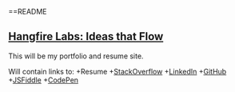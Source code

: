 ==README

## [Hangfire Labs: Ideas that Flow](http://hangfirelabs.herokuapp.com/)

This will be my portfolio and resume site.

Will contain links to:
+Resume
+[StackOverflow](http://careers.stackoverflow.com/adam-chapman)
+[LinkedIn](www.linkedin.com/in/adamchapman77/)
+[GitHub](https://github.com/achapman77)
+[JSFiddle](http://jsfiddle.net/user/achapman77/fiddles/)
+[CodePen](http://codepen.io/achapman77/)